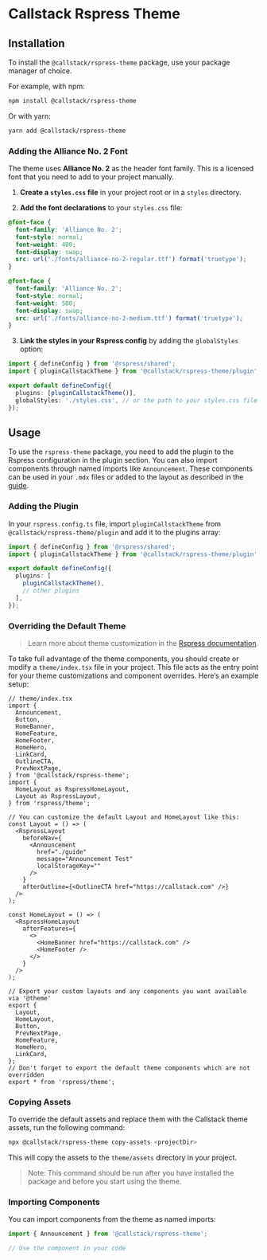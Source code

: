 # Callstack Rspress Theme

## Installation

To install the `@callstack/rspress-theme` package, use your package manager of choice.

For example, with npm:

```bash
npm install @callstack/rspress-theme
```

Or with yarn:

```bash
yarn add @callstack/rspress-theme
```

### Adding the Alliance No. 2 Font

The theme uses **Alliance No. 2** as the header font family. This is a licensed font that you need to add to your project manually.

1. **Create a `styles.css` file** in your project root or in a `styles` directory.

2. **Add the font declarations** to your `styles.css` file:

```css
@font-face {
  font-family: 'Alliance No. 2';
  font-style: normal;
  font-weight: 400;
  font-display: swap;
  src: url('./fonts/alliance-no-2-regular.ttf') format('truetype');
}

@font-face {
  font-family: 'Alliance No. 2';
  font-style: normal;
  font-weight: 500;
  font-display: swap;
  src: url('./fonts/alliance-no-2-medium.ttf') format('truetype');
}
```

3. **Link the styles in your Rspress config** by adding the `globalStyles` option:

```ts
import { defineConfig } from '@rspress/shared';
import { pluginCallstackTheme } from '@callstack/rspress-theme/plugin';

export default defineConfig({
  plugins: [pluginCallstackTheme()],
  globalStyles: './styles.css', // or the path to your styles.css file
});
```

## Usage

To use the `rspress-theme` package, you need to add the plugin to the Rspress configuration in the plugin section. You can also import components through named imports like `Announcement`. These components can be used in your `.mdx` files or added to the layout as described in the [guide](https://rspress.dev/guide/advanced/custom-theme#extensions-based-on-the-default-theme).

### Adding the Plugin

In your `rspress.config.ts` file, import `pluginCallstackTheme` from `@callstack/rspress-theme/plugin` and add it to the plugins array:

```ts
import { defineConfig } from '@rspress/shared';
import { pluginCallstackTheme } from '@callstack/rspress-theme/plugin';

export default defineConfig({
  plugins: [
    pluginCallstackTheme(),
    // other plugins
  ],
});
```

### Overriding the Default Theme

> Learn more about theme customization in the [Rspress documentation](https://v2.rspress.rs/guide/advanced/custom-theme#extensions-based-on-the-default-theme).

To take full advantage of the theme components, you should create or modify a `theme/index.tsx` file in your project. This file acts as the entry point for your theme customizations and component overrides. Here’s an example setup:

```tsx
// theme/index.tsx
import {
  Announcement,
  Button,
  HomeBanner,
  HomeFeature,
  HomeFooter,
  HomeHero,
  LinkCard,
  OutlineCTA,
  PrevNextPage,
} from '@callstack/rspress-theme';
import {
  HomeLayout as RspressHomeLayout,
  Layout as RspressLayout,
} from 'rspress/theme';

// You can customize the default Layout and HomeLayout like this:
const Layout = () => (
  <RspressLayout
    beforeNav={
      <Announcement
        href="./guide"
        message="Announcement Test"
        localStorageKey=""
      />
    }
    afterOutline={<OutlineCTA href="https://callstack.com" />}
  />
);

const HomeLayout = () => (
  <RspressHomeLayout
    afterFeatures={
      <>
        <HomeBanner href="https://callstack.com" />
        <HomeFooter />
      </>
    }
  />
);

// Export your custom layouts and any components you want available via '@theme'
export {
  Layout,
  HomeLayout,
  Button,
  PrevNextPage,
  HomeFeature,
  HomeHero,
  LinkCard,
};
// Don't forget to export the default theme components which are not overridden
export * from 'rspress/theme';
```

### Copying Assets

To override the default assets and replace them with the Callstack theme assets, run the following command:

```bash
npx @callstack/rspress-theme copy-assets <projectDir>
```

This will copy the assets to the `theme/assets` directory in your project.

> Note: This command should be run after you have installed the package and before you start using the theme.

### Importing Components

You can import components from the theme as named imports:

```ts
import { Announcement } from '@callstack/rspress-theme';

// Use the component in your code
```
